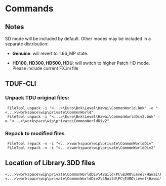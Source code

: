 # Commands

## Notes

SD mode will be included by default. Other modes may be included in a separate distribution:

- **Genuine**: will revert to 1.66_MP state.

- **HD100, HD300, HD500, HDU**: will switch to higher Patch HD mode. Please include current FX.ini file

## TDUF-CLI

### Unpack TDU original files:

     FileTool unpack -i "<...>\Euro\Bnk\Level\Hawai\CommonWorld.bnk" -o "<...>\workspace\wip\private\CommonWorld"
     FileTool unpack -i "<...>\Euro\Bnk\Level\Hawai\CommonWorldDiv2.bnk" -o "<...>\workspace\wip\private\CommonWorldDiv2"

### Repack to modified files

     FileTool repack -v -i "<...>\workspace\wip\private\CommonWorldDiv"
     FileTool repack -v -i "<...>\workspace\wip\private\CommonWorldDiv2"

## Location of Library.3DD files

    <...>\workspace\wip\private\CommonWorldDiv\4Build\PC\EURO\Level\Hawai\Common\Library\Library.3DD
    <...>\workspace\wip\private\CommonWorldDiv2\4Build\PC\EURO\Level\Hawai\Common\Library\Library.3DD





